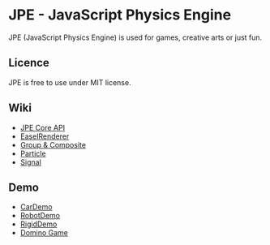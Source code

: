 JPE - JavaScript Physics Engine
=======================

JPE (JavaScript Physics Engine) is used for games, creative arts or just fun.

Licence
--------------
JPE is free to use under MIT license. 

Wiki
-----------------
* [JPE Core API](https://github.com/colorhook/JPE/wiki/Core)
* [EaselRenderer](https://github.com/colorhook/JPE/wiki/EaselRenderer)
* [Group & Composite](https://github.com/colorhook/JPE/wiki/Group-&-Composite)
* [Particle](https://github.com/colorhook/JPE/wiki/Particle)
* [Signal](https://github.com/colorhook/JPE/wiki/Signal)

Demo
--------------------
* [CarDemo](http://colorhook.github.com/JPE/examples/CarDemo/CarDemo.html)
* [RobotDemo](http://colorhook.github.com/JPE/examples/RobotDemo/RobotDemo.html)
* [RigidDemo](http://colorhook.github.com/JPE/examples/RigidDemo/index.html)
* [Domino Game](http://colorhook.github.com/JPE/examples/Domino/index.html)


